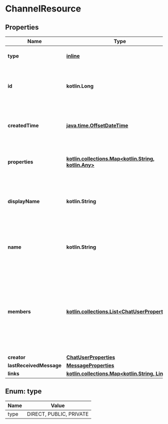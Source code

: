 
# ChannelResource

## Properties
Name | Type | Description | Notes
------------ | ------------- | ------------- | -------------
**type** | [**inline**](#Type) | The type of this channel | 
**id** | **kotlin.Long** | 64-bit integer identifier associated with this resource | 
**createdTime** | [**java.time.OffsetDateTime**](java.time.OffsetDateTime.md) | The ISO date-time this channel was created | 
**properties** | [**kotlin.collections.Map&lt;kotlin.String, kotlin.Any&gt;**](kotlin.Any.md) | Custom data associated with this channel | 
**displayName** | **kotlin.String** | Human readable name of this channel shown to users | 
**name** | **kotlin.String** | The unique name of this channel used to reference the channel | 
**members** | [**kotlin.collections.List&lt;ChatUserProperties&gt;**](ChatUserProperties.md) | The members of this channel. Present if this is a direct channel. For other channel types, use [**list channel messages**](https://chatkitty.com/docs/api/reference#tag/channels/operation/list-channel-messages) | 
**creator** | [**ChatUserProperties**](ChatUserProperties.md) |  |  [optional]
**lastReceivedMessage** | [**MessageProperties**](MessageProperties.md) |  |  [optional]
**links** | [**kotlin.collections.Map&lt;kotlin.String, Link&gt;**](Link.md) |  |  [optional]


<a id="Type"></a>
## Enum: type
Name | Value
---- | -----
type | DIRECT, PUBLIC, PRIVATE



